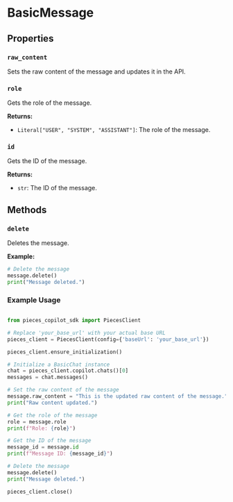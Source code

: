 # BasicMessage

## Properties

### `raw_content`

Sets the raw content of the message and updates it in the API.

### `role`

Gets the role of the message.

**Returns:**
- `Literal["USER", "SYSTEM", "ASSISTANT"]`: The role of the message.

### `id`

Gets the ID of the message.

**Returns:**
- `str`: The ID of the message.


## Methods
### `delete`

Deletes the message.

**Example:**
```python
# Delete the message
message.delete()
print("Message deleted.")
```

### Example Usage

```python

from pieces_copilot_sdk import PiecesClient

# Replace 'your_base_url' with your actual base URL
pieces_client = PiecesClient(config={'baseUrl': 'your_base_url'})

pieces_client.ensure_initialization()

# Initialize a BasicChat instance
chat = pieces_client.copilot.chats()[0]
messages = chat.messages()

# Set the raw content of the message
message.raw_content = "This is the updated raw content of the message."
print("Raw content updated.")

# Get the role of the message
role = message.role
print(f"Role: {role}")

# Get the ID of the message
message_id = message.id
print(f"Message ID: {message_id}")

# Delete the message
message.delete()
print("Message deleted.")

pieces_client.close()
```
